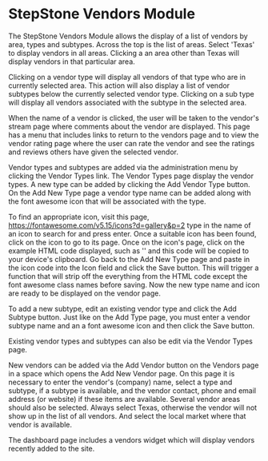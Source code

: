 # StepStone Vendors Module 

The StepStone Vendors Module allows the display of a list of vendors by area, types and 
subtypes. Across the top is the list of areas. Select 'Texas' to display vendors in all areas. 
Clicking a an area other than Texas will display vendors in that particular area. 
 
Clicking on a vendor type will display all vendors of that type who are in currently selected 
area. This action will also display a list of vendor subtypes below the currently selected vendor 
type. Clicking on a sub type will display all vendors associated with the subtype in the selected 
area. 
 
When the name of a vendor is clicked, the user will be taken to the vendor's stream page 
where comments about the vendor are displayed. This page has a menu that includes links to 
return to the vendors page and to view the vendor rating page where the user can rate the 
vendor and see the ratings and reviews others have given the selected vendor. 
 
Vendor types and subtypes are added via the administration menu by clicking the Vendor 
Types link. The Vendor Types page display the vendor types. A new type can be added by 
clicking the Add Vendor Type button. On the Add New Type page a vendor type name can be 
added along with the font awesome icon that will be associated with the type.  
 
To find an appropriate icon, visit this page, 
https://fontawesome.com/v5.15/icons?d=gallery&p=2 type in the name of an icon to search for 
and press enter. Once a suitable icon has been found, click on the icon to go to its page. Once 
on the icon's page, click on the example HTML code displayed, such as '<i class="far fa-
abacus"></i>' and this code will be copied to your device's clipboard. Go back to the Add 
New Type page and paste in the icon code into the Icon field and click the Save button. This 
will trigger a function that will strip off the everything from the HTML code except the font 
awesome class names before saving. Now the new type name and icon are ready to be 
displayed on the vendor page. 
 
To add a new subtype, edit an existing vendor type and click the Add Subtype button. Just like 
on the Add Type page, you must enter a vendor subtype name and an a font awesome icon 
and then click the Save button. 
 
Existing vendor types and subtypes can also be edit via the Vendor Types page. 
 
New vendors can be added via the Add Vendor button on the Vendors page in a space which 
opens the Add New Vendor page. On this page it is necessary to enter the vendor's (company) 
name, select a type and subtype, if a subtype is available, and the vendor contact, phone and 
email address (or website) if these items are available. Several vendor areas should also be 
selected. Always select Texas, otherwise the vendor will not show up in the list of all vendors. 
And select the local market where that vendor is available. 
 
The dashboard page includes a vendors widget which will display vendors recently added to 
the site.  
